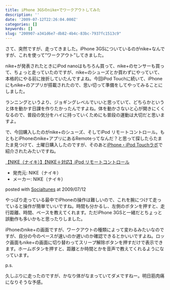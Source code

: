 ```yaml
---
title: iPhone 3GSのnike+でワークアウトしてみた
description: ''
date: '2009-07-12T22:26:04.000Z'
categories: []
keywords: []
slug: "200907-a341d6e7-db82-4b4c-83bc-7937fc1513c9"
---
```

さて、突然ですが、走ってきました。iPhone 3GSについているのがnike+なんですが、これを使って”ワークアウト”してきました。

nike+が発表されたときにiPod nanoはもちろん買って、nike+のセンサーも買って、ちょっと走っていたのですが、nike+のシューズとか買わずにやっていて、本格的にやる前に挫折していたんですよね。今回iPod Touchに続いて、iPhoneにもnike+のアプリが搭載されたので、思い切って準備をしてやってみることにしました。

ランニングというより、ジョギングレベルでいいと思っていて、どちらかというと体を動かす日課を作りたかったんですよね。体を動かさないと心が開きにくくなるので、普段の気分をハイに持っていくためにも普段の運動は大切だと思いますよ。

で、今回購入したのがnike+のシューズ、そしてiPod リモートコントロール。もともとiPhoneのnike+アプリにあるRemoteってなんだ？と思って探したらたまたま見つけて、土曜日購入したのですが、そのあと[iPhone・iPod Touchラボ](http://ipodtouchlab.com/2009/07/nike-plus-ipod-watchremote.html)で紹介されたみたいですね。

[【NIKE（ナイキ）】【NIKE＋対応】iPod リモートコントロール](http://www.amazon.co.jp/exec/obidos/ASIN/B001V2R6FI/qli-22/ref=nosim "【NIKE（ナイキ）】【NIKE＋対応】iPod リモートコントロール")

*   発売元: NIKE（ナイキ）
*   メーカー: NIKE（ナイキ）

posted with [Socialtunes](http://socialtunes.net) at 2009/07/12

やっぱり走っている最中でiPhoneの操作は難しいので、これを腕につけて走っていると操作が簡単でいいですね。時間も分かるし、左側のボタンを押すと、走行距離、時間、ペースを教えてくれます。ただiPhone 3GSと一緒だとちょっと誤動作も多いかもと思ったりしました。

iPhoneのnike+の画面ですが、ワークアウトの種類によって変わるみたいなのですが、自分の今のペースが速いのか遅いのか確認できるとかいいですよね。ロック画面もnike+の画面に切り替わってスリープ解除ボタンを押すだけで表示できます。ホームボタンを押すと、距離とか時間とかを音声で教えてくれるようになっています。

p.s.

久しぶりに走ったのですが、かなり体がなまっていてダメですねー。明日筋肉痛になりそうな予感。